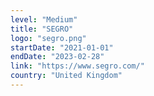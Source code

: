 ```yaml
---
level: "Medium"
title: "SEGRO"
logo: "segro.png"
startDate: "2021-01-01"
endDate: "2023-02-28"
link: "https://www.segro.com/"
country: "United Kingdom"
---
```

